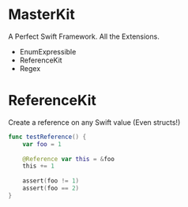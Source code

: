 # MasterKit
A Perfect Swift Framework. All the Extensions.

- EnumExpressible
- ReferenceKit
- Regex


# ReferenceKit

Create a reference on any Swift value (Even structs!)

```swift
func testReference() {
    var foo = 1
    
    @Reference var this = &foo
    this += 1
    
    assert(foo != 1)
    assert(foo == 2)
}
```
